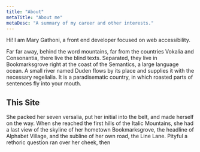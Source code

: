 ```yaml
---
title: "About"
metaTitle: "About me"
metaDesc: "A summary of my career and other interests."
---
```


Hi! I am Mary Gathoni, a front end developer focused on web accessibility.

Far far away, behind the word mountains, far from the countries Vokalia and Consonantia, there live the blind texts. Separated, they live in Bookmarksgrove right at the coast of the Semantics, a large language ocean. A small river named Duden flows by its place and supplies it with the necessary regelialia. It is a paradisematic country, in which roasted parts of sentences fly into your mouth.

## This Site

She packed her seven versalia, put her initial into the belt, and made herself on the way. When she reached the first hills of the Italic Mountains, she had a last view of the skyline of her hometown Bookmarksgrove, the headline of Alphabet Village, and the subline of her own road, the Line Lane. Pityful a rethoric question ran over her cheek, then
